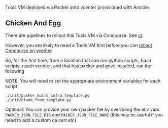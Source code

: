 Tools VM deployed via Packer onto vcenter provisioned with Ansible

## Chicken And Egg

There are pipelines to rollout this Tools VM via Concourse. See [ci](ci).

However, you are likely to need a Tools VM first before you can [rollout Concourse on vcenter](https://github.com/matthewcosgrove/lab-ops) 

So, for the first time, from a location that can run python scripts, bash scripts, reach vcenter, and that has packer and govc installed, run the following

NOTE: You will need to set the appropriate environment variables for each script

```
./init/packer_build_infra_template.py
./init/clone_from_template.py
```

Optional: You can provide your own packer file by overriding the env vars `PACKER_JSON_FILE_DIR` and `PACKER_JSON_FILE_NAME` (this may be useful if you need to add a custom ca cert etc)
